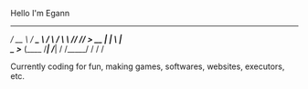 Hello I'm Egann
  ____   _________    ____   ____  
_/ __ \ / ___\__  \  /    \ /    \ 
\  ___// /_/  > __ \|   |  \   |  \
 \___  >___  (____  /___|  /___|  /
     \/_____/     \/     \/     \/ 
		 
Currently coding for fun, making games, softwares, websites, executors, etc.
